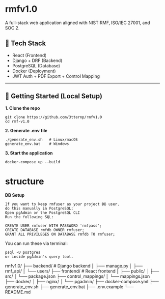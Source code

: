 # rmfv1.0
A full-stack web application aligned with NIST RMF, ISO/IEC 27001, and SOC 2.

## 🧰 Tech Stack
- React (Frontend)
- Django + DRF (Backend)
- PostgreSQL (Database)
- Docker (Deployment)
- JWT Auth + PDF Export + Control Mapping

---

## 🚀 Getting Started (Local Setup)
**1. Clone the repo**
```
git clone https://github.com/3tternp/rmfv1.0
cd rmf-v1.0
```
**2. Generate .env file**
```
./generate_env.sh   # Linux/macOS
generate_env.bat    # Windows
```
**3. Start the application**
```
docker-compose up --build
```
# structure 

**DB Setup**
```
If you want to keep rmfuser as your project DB user,
do this manually in PostgreSQL:
Open pgAdmin or the PostgreSQL CLI
Run the following SQL:
```
```
CREATE USER rmfuser WITH PASSWORD 'rmfpass';
CREATE DATABASE rmfdb OWNER rmfuser;
GRANT ALL PRIVILEGES ON DATABASE rmfdb TO rmfuser;
```
You can run these via terminal:
```
psql -U postgres
or inside pgAdmin's query tool.
```
rmfv1.0/
├── backend/             # Django backend
│   ├── manage.py
│   ├── rmf_api/
│   └── users/
├── frontend/            # React frontend
│   ├── public/
│   ├── src/
│   └── package.json
├── control_mappings/
│   └── mappings.json
├── docker/
│   ├── nginx/
│   └── pgadmin/
├── docker-compose.yml
├── generate_env.sh
├── generate_env.bat
├── .env.example
└── README.md
```
